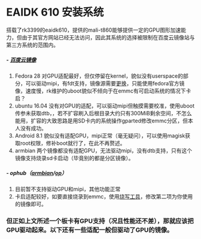 # EAIDK 610 安装系统
搭载了rk3399的eaidk610，提供的mali-t860能够提供一定的GPU图形加速能力，但由于其官方网站已经无法访问，因此其系统的选择被限制在百度云镜像站与第三方系统的范围内。
##### - [百度云镜像](https://pan.baidu.com/s/1-upIbUf1v9CZNB-tTa07Lg?pwd=hptp "百度云镜像")
 1. Fedora 28 对GPU适配最好，但仅停留在kernel，貌似没有userspace的部分，可以驱动mipi，有fdt支持，镜像源需要[更换](https://github.com/Lasius-alienus/eaidk-610-device-tree/blob/main/tools/EAIDK_610.sh "更换")，只能使用fedora官方镜像，速度慢，rk维护的uboot貌似不倾向于在emmc有可启动系统的情况下卡启？
 1. ubuntu 16.04 没有对GPU的适配，可以驱动mipi但触摸需要校准，使用uboot传参未获取dtb，，若不扩容刷入后根目录大约只有300MiB剩余空间，不怎么能用，扩容的大致思路是用SD卡内的系统操作gparted修改emmc分区，但本人没有成功。
 1. Android 8.1 貌似没有适配GPU，mipi正常（毫无疑问），可以使用magisk获取root权限，修补boot就行了，在此不再赘述。
 1. armbian 两个镜像都没有适配GPU，无法驱动mipi，没有dtb支持，只有这个镜像支持烧录sd卡启动（毕竟别的都是分区镜像）。


 ##### - ophub（[armbian](https://github.com/ophub/amlogic-s9xxx-armbian/releases "armbian")/[op](https://github.com/ophub/amlogic-s9xxx-openwrt/releases "op")）
 1. 目前暂不支持驱动GPU和mipi，其他功能正常
 1. 卡启适配较好，如要直接烧录到emmc，使用[烧写工具](https://github.com/Lasius-alienus/eaidk-610-device-tree/tree/main/tools/RKDevTool "烧写工具")，修改第二项为你使用的镜像即可。
 
### 但正如上文所述一个板卡有GPU支持（况且性能还不差），那就应该把GPU驱动起来。以下还有一些适配一般但驱动了GPU的镜像。
